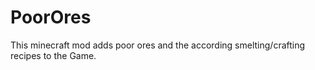 PoorOres
========

This minecraft mod adds poor ores and the according smelting/crafting recipes to the Game.

